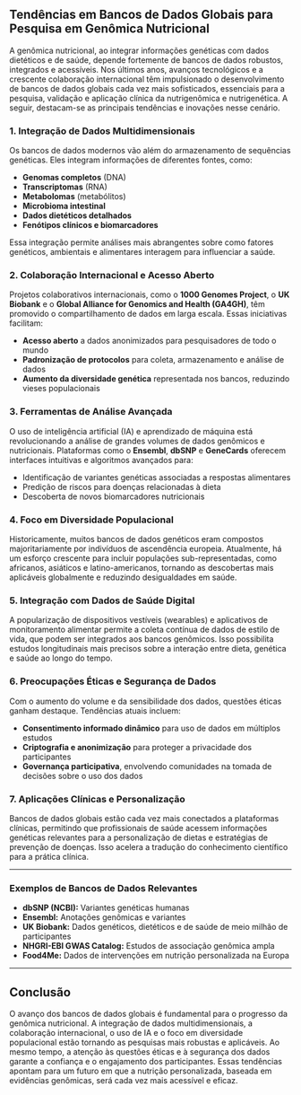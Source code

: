 
## Tendências em Bancos de Dados Globais para Pesquisa em Genômica Nutricional

A genômica nutricional, ao integrar informações genéticas com dados dietéticos e de saúde, depende fortemente de bancos de dados robustos, integrados e acessíveis. Nos últimos anos, avanços tecnológicos e a crescente colaboração internacional têm impulsionado o desenvolvimento de bancos de dados globais cada vez mais sofisticados, essenciais para a pesquisa, validação e aplicação clínica da nutrigenômica e nutrigenética. A seguir, destacam-se as principais tendências e inovações nesse cenário.

### 1. Integração de Dados Multidimensionais

Os bancos de dados modernos vão além do armazenamento de sequências genéticas. Eles integram informações de diferentes fontes, como:

- **Genomas completos** (DNA)
- **Transcriptomas** (RNA)
- **Metabolomas** (metabólitos)
- **Microbioma intestinal**
- **Dados dietéticos detalhados**
- **Fenótipos clínicos e biomarcadores**

Essa integração permite análises mais abrangentes sobre como fatores genéticos, ambientais e alimentares interagem para influenciar a saúde.

### 2. Colaboração Internacional e Acesso Aberto

Projetos colaborativos internacionais, como o **1000 Genomes Project**, o **UK Biobank** e o **Global Alliance for Genomics and Health (GA4GH)**, têm promovido o compartilhamento de dados em larga escala. Essas iniciativas facilitam:

- **Acesso aberto** a dados anonimizados para pesquisadores de todo o mundo
- **Padronização de protocolos** para coleta, armazenamento e análise de dados
- **Aumento da diversidade genética** representada nos bancos, reduzindo vieses populacionais

### 3. Ferramentas de Análise Avançada

O uso de inteligência artificial (IA) e aprendizado de máquina está revolucionando a análise de grandes volumes de dados genômicos e nutricionais. Plataformas como o **Ensembl**, **dbSNP** e **GeneCards** oferecem interfaces intuitivas e algoritmos avançados para:

- Identificação de variantes genéticas associadas a respostas alimentares
- Predição de riscos para doenças relacionadas à dieta
- Descoberta de novos biomarcadores nutricionais

### 4. Foco em Diversidade Populacional

Historicamente, muitos bancos de dados genéticos eram compostos majoritariamente por indivíduos de ascendência europeia. Atualmente, há um esforço crescente para incluir populações sub-representadas, como africanos, asiáticos e latino-americanos, tornando as descobertas mais aplicáveis globalmente e reduzindo desigualdades em saúde.

### 5. Integração com Dados de Saúde Digital

A popularização de dispositivos vestíveis (wearables) e aplicativos de monitoramento alimentar permite a coleta contínua de dados de estilo de vida, que podem ser integrados aos bancos genômicos. Isso possibilita estudos longitudinais mais precisos sobre a interação entre dieta, genética e saúde ao longo do tempo.

### 6. Preocupações Éticas e Segurança de Dados

Com o aumento do volume e da sensibilidade dos dados, questões éticas ganham destaque. Tendências atuais incluem:

- **Consentimento informado dinâmico** para uso de dados em múltiplos estudos
- **Criptografia e anonimização** para proteger a privacidade dos participantes
- **Governança participativa**, envolvendo comunidades na tomada de decisões sobre o uso dos dados

### 7. Aplicações Clínicas e Personalização

Bancos de dados globais estão cada vez mais conectados a plataformas clínicas, permitindo que profissionais de saúde acessem informações genéticas relevantes para a personalização de dietas e estratégias de prevenção de doenças. Isso acelera a tradução do conhecimento científico para a prática clínica.

---

### Exemplos de Bancos de Dados Relevantes

- **dbSNP (NCBI):** Variantes genéticas humanas
- **Ensembl:** Anotações genômicas e variantes
- **UK Biobank:** Dados genéticos, dietéticos e de saúde de meio milhão de participantes
- **NHGRI-EBI GWAS Catalog:** Estudos de associação genômica ampla
- **Food4Me:** Dados de intervenções em nutrição personalizada na Europa

---

## Conclusão

O avanço dos bancos de dados globais é fundamental para o progresso da genômica nutricional. A integração de dados multidimensionais, a colaboração internacional, o uso de IA e o foco em diversidade populacional estão tornando as pesquisas mais robustas e aplicáveis. Ao mesmo tempo, a atenção às questões éticas e à segurança dos dados garante a confiança e o engajamento dos participantes. Essas tendências apontam para um futuro em que a nutrição personalizada, baseada em evidências genômicas, será cada vez mais acessível e eficaz.
```
